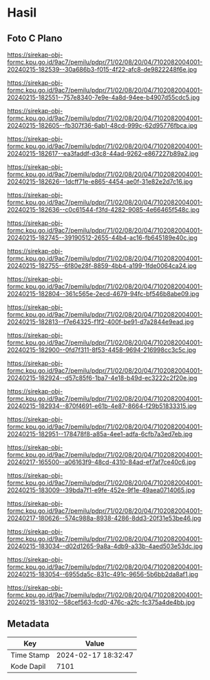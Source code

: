 # Hasil

## Foto C Plano

https://sirekap-obj-formc.kpu.go.id/9ac7/pemilu/pdpr/71/02/08/20/04/7102082004001-20240215-182539--30a686b3-f015-4f22-afc8-de9822248f6e.jpg

https://sirekap-obj-formc.kpu.go.id/9ac7/pemilu/pdpr/71/02/08/20/04/7102082004001-20240215-182551--757e8340-7e9e-4a8d-94ee-b4907d55cdc5.jpg

https://sirekap-obj-formc.kpu.go.id/9ac7/pemilu/pdpr/71/02/08/20/04/7102082004001-20240215-182605--fb307f36-6ab1-48cd-999c-62d95776fbca.jpg

https://sirekap-obj-formc.kpu.go.id/9ac7/pemilu/pdpr/71/02/08/20/04/7102082004001-20240215-182617--ea3faddf-d3c8-44ad-9262-e867227b89a2.jpg

https://sirekap-obj-formc.kpu.go.id/9ac7/pemilu/pdpr/71/02/08/20/04/7102082004001-20240215-182626--1dcff71e-e865-4454-ae0f-31e82e2d7c16.jpg

https://sirekap-obj-formc.kpu.go.id/9ac7/pemilu/pdpr/71/02/08/20/04/7102082004001-20240215-182636--c0c61544-f3fd-4282-9085-4e66465f548c.jpg

https://sirekap-obj-formc.kpu.go.id/9ac7/pemilu/pdpr/71/02/08/20/04/7102082004001-20240215-182745--39190512-2655-44b4-ac16-fb645189e40c.jpg

https://sirekap-obj-formc.kpu.go.id/9ac7/pemilu/pdpr/71/02/08/20/04/7102082004001-20240215-182755--6f80e28f-8859-4bb4-a199-1fde0064ca24.jpg

https://sirekap-obj-formc.kpu.go.id/9ac7/pemilu/pdpr/71/02/08/20/04/7102082004001-20240215-182804--361c565e-2ecd-4679-94fc-bf546b8abe09.jpg

https://sirekap-obj-formc.kpu.go.id/9ac7/pemilu/pdpr/71/02/08/20/04/7102082004001-20240215-182813--f7e64325-f1f2-400f-be91-d7a2844e9ead.jpg

https://sirekap-obj-formc.kpu.go.id/9ac7/pemilu/pdpr/71/02/08/20/04/7102082004001-20240215-182900--0fd7f311-8f53-4458-9694-216998cc3c5c.jpg

https://sirekap-obj-formc.kpu.go.id/9ac7/pemilu/pdpr/71/02/08/20/04/7102082004001-20240215-182924--d57c85f6-1ba7-4e18-b49d-ec3222c2f20e.jpg

https://sirekap-obj-formc.kpu.go.id/9ac7/pemilu/pdpr/71/02/08/20/04/7102082004001-20240215-182934--870f4691-e61b-4e87-8664-f29b51833315.jpg

https://sirekap-obj-formc.kpu.go.id/9ac7/pemilu/pdpr/71/02/08/20/04/7102082004001-20240215-182951--178478f8-a85a-4ee1-adfa-6cfb7a3ed7eb.jpg

https://sirekap-obj-formc.kpu.go.id/9ac7/pemilu/pdpr/71/02/08/20/04/7102082004001-20240217-165500--a06163f9-48cd-4310-84ad-ef7af7ce40c6.jpg

https://sirekap-obj-formc.kpu.go.id/9ac7/pemilu/pdpr/71/02/08/20/04/7102082004001-20240215-183009--39bda7f1-e9fe-452e-9f1e-49aea0714065.jpg

https://sirekap-obj-formc.kpu.go.id/9ac7/pemilu/pdpr/71/02/08/20/04/7102082004001-20240217-180626--574c988a-8938-4286-8dd3-20f31e53be46.jpg

https://sirekap-obj-formc.kpu.go.id/9ac7/pemilu/pdpr/71/02/08/20/04/7102082004001-20240215-183034--d02d1265-9a8a-4db9-a33b-4aed503e53dc.jpg

https://sirekap-obj-formc.kpu.go.id/9ac7/pemilu/pdpr/71/02/08/20/04/7102082004001-20240215-183054--6955da5c-831c-491c-9656-5b6bb2da8af1.jpg

https://sirekap-obj-formc.kpu.go.id/9ac7/pemilu/pdpr/71/02/08/20/04/7102082004001-20240215-183102--58cef563-fcd0-476c-a2fc-fc375a4de4bb.jpg


## Metadata

| Key        | Value               |
| ---------- | ------------------- |
| Time Stamp | 2024-02-17 18:32:47 |
| Kode Dapil | 7101                |



